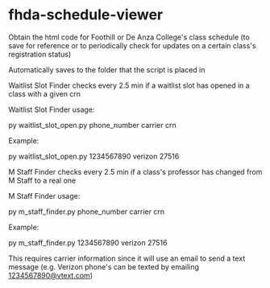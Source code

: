 # fhda-schedule-viewer

Obtain the html code for Foothill or De Anza College's class schedule (to save for reference or to periodically check for updates on a certain class's registration status)

Automatically saves to the folder that the script is placed in

Waitlist Slot Finder checks every 2.5 min if a waitlist slot has opened in a class with a given crn

Waitlist Slot Finder usage:

py waitlist_slot_open.py phone_number carrier crn

Example:

py waitlist_slot_open.py 1234567890 verizon 27516

M Staff Finder checks every 2.5 min if a class's professor has changed from M Staff to a real one

M Staff Finder usage:

py m_staff_finder.py phone_number carrier crn

Example:

py m_staff_finder.py 1234567890 verizon 27516

This requires carrier information since it will use an email to send a text message (e.g. Verizon phone's can be texted by emailing 1234567890@vtext.com)
